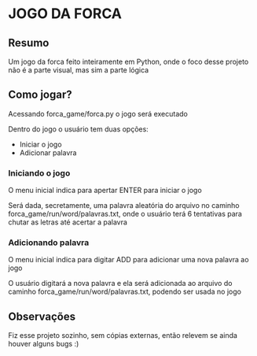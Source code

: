 # JOGO DA FORCA
<h2>Resumo</h2>
<p>Um jogo da forca feito inteiramente em Python, onde o foco desse projeto não é a parte visual, mas sim a parte lógica</p>

<h2>Como jogar?</h2>
<p>Acessando forca_game/forca.py o jogo será executado</p>
<p>Dentro do jogo o usuário tem duas opções:</p>
<ul>
    <li>Iniciar o jogo
    <li>Adicionar palavra
</ul>
<h3>Iniciando o jogo</h3>
<p>O menu inicial indica para apertar ENTER para iniciar o jogo</p>
<p>Será dada, secretamente, uma palavra aleatória do arquivo no caminho forca_game/run/word/palavras.txt, onde o usuário terá 6 tentativas para chutar as letras até acertar a palavra</p>

<h3>Adicionando palavra</h3>
<p>O menu inicial indica para digitar ADD para adicionar uma nova palavra ao jogo</p>
<p>O usuário digitará a nova palavra e ela será adicionada ao arquivo do caminho forca_game/run/word/palavras.txt, podendo ser usada no jogo</p>

<h2>Observações</h2>
<p>Fiz esse projeto sozinho, sem cópias externas, então relevem se ainda houver alguns bugs :)</p>
